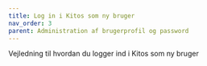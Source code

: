 ```yaml
---
title: Log in i Kitos som ny bruger
nav_order: 3
parent: Administration af brugerprofil og password
---
```

Vejledning til hvordan du logger ind i Kitos som ny bruger
